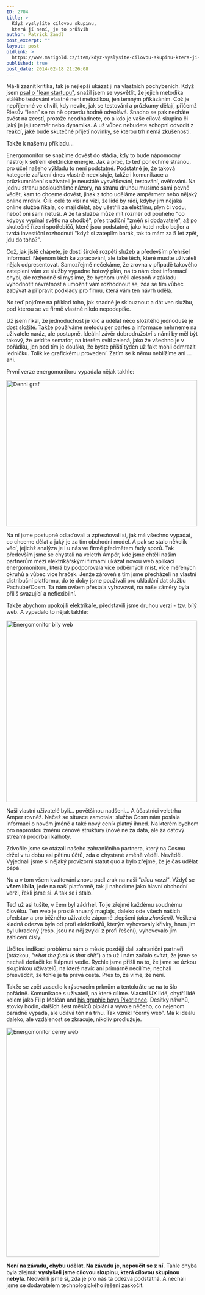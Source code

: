 ```yaml
---
ID: 2784
title: >
  Když vyslyšíte cílovou skupinu,
  která jí není, je to průšvih
author: Patrick Zandl
post_excerpt: ""
layout: post
oldlink: >
  https://www.marigold.cz/item/kdyz-vyslysite-cilovou-skupinu-ktera-ji-neni-je-to-prusvih
published: true
post_date: 2014-02-18 21:26:08
---
```

<p>Má-li zaznít kritika, tak je nejlepší ukázat ji na vlastních pochybeních. Když jsem <a href="http://www.marigold.cz/item/lean-startup-aneb-jak-se-propivotovat-do-pekla">psal o "lean startupu"</a>, snažil jsem se vysvětlit, že jejich metodika stálého testování vlastně není metodikou, jen temným příkázáním. Což je nepříjemné ve chvíli, kdy nevíte, jak se testování a průzkumy dělají, přičemž Riesův “lean” se na ně opravdu hodně odvolává. Snadno se pak necháte svést na zcestí, protože neodhadnete, co a kdo je vaše cílová skupina či jaký je její rozměr nebo dynamika. A už vůbec nebudete schopni odvodit z reakcí, jaké bude skutečné přijetí novinky, se kterou trh nemá zkušenosti.</p>
<p>Takže k našemu příkladu...</p>


<!--more-->

<p>Energomonitor se snažíme dovést do stádia, kdy to bude nápomocný nástroj k šetření elektrické energie. Jak a proč, to teď ponechme stranou, pro účel našeho výkladu to není podstatné. Podstatné je, že taková kategorie zařízení dnes vlastně neexistuje, takže i komunikace a průzkumničení s uživateli je neustálé vysvětlování, testování, ověřování. Na jednu stranu posloucháme názory, na stranu druhou musíme sami pevně vědět, kam to chceme dovést, jinak z toho uděláme ampérmetr nebo nějaký online mrdník. Čili: celé to visí na vizi, že lidé by rádi, kdyby jim nějaká online služba říkala, co mají dělat, aby ušetřili za elektřinu, plyn či vodu, neboť oni sami netuší. A že ta služba může mít rozměr od pouhého "co kdybys vypínal světlo na chodbě", přes tradiční "změň si dodavatele", až po skutečné řízení spotřebičů, které jsou podstatné, jako kotel nebo bojler a tvrdá investiční rozhodnutí "když si zateplím barák, tak to mám za 5 let zpět, jdu do toho?".</p>
<p>Což, jak jistě chápete, je dosti široké rozpětí služeb a především přehršel informací. Nejenom těch ke zpracování, ale také těch, které musíte uživateli nějak odpresentovat. Samozřejmě nečekáme, že zrovna v případě takového zateplení vám ze služby vypadne hotový plán, na to nám dost informací chybí, ale rozhodně si myslíme, že bychom uměli alespoň v základu vyhodnotit návratnost a umožnit vám rozhodnout se, zda se tím vůbec zabývat a připravit podklady pro firmu, která vám ten návrh udělá.</p>
<p>No teď pojďme na příklad toho, jak snadné je sklouznout a dát ven službu, pod kterou se ve firmě vlastně nikdo nepodepíše.</p>
<p>Už jsem říkal, že jednoduchost je klíč a udělat něco složitého jednoduše je dost složité. Takže používáme metodu per partes a informace nehrneme na uživatele naráz, ale postupně. Ideální závěr dobrodružství s námi by měl být takový, že uvidíte semafor, na kterém svítí zelená, jako že všechno je v pořádku, jen pod tím je douška, že byste příští týden už fakt mohli odmrazit ledničku. Tolik ke grafickému provedení. Zatím se k němu neblížíme ani ... ani.</p>
<p>První verze energomonitoru vypadala nějak takhle:</p>
<p><img src="http://www.marigold.cz/wp-content/uploads/denni-graf1.png" id="blogsy-1392758727010.0806" class="" width="500" height="383" alt="Denni graf"></p>
<p>Na ní jsme postupně odlaďovali a zpřesňovali si, jak má všechno vypadat, co chceme dělat a jaký je za tím obchodní model. A pak se stalo několik věcí, jejichž analýza je i u nás ve firmě předmětem řady sporů. Tak především jsme se chystali na veletrh Ampér, kde jsme chtěli našim partnerům mezi elektrikářskými firmami ukázat novou web aplikaci energomonitoru, která by podporovala více odběrných míst, více měřených okruhů a vůbec více hraček. Jenže zároveň s tím jsme přecházeli na vlastní distribuční platformu, do té doby jsme používali pro ukládání dat službu Pachube/Cosm. Ta nám ovšem přestala vyhovovat, na naše záměry byla příliš svazující a neflexibilní.</p>
<p>Takže abychom upokojili elektrikáře, představili jsme druhou verzi - tzv. bílý web. A vypadalo to nějak takhle:</p>
<p><img src="http://www.marigold.cz/wp-content/uploads/energomonitor-bily-web.png" id="blogsy-1392758727079.161" class="" width="500" height="475" alt="Energomonitor bily web"></p>
<p>Naši vlastní uživatelé byli... povětšinou nadšeni… A účastníci veletrhu Amper rovněž. Načež se situace zamotala: služba Cosm nám poslala informaci o novém jméně a také nový ceník platný ihned. Na kterém bychom pro naprostou změnu cenové struktury (nově ne za data, ale za datový stream) prodrbali kalhoty.</p>
<p>Zdvořile jsme se otázali našeho zahraničního partnera, který na Cosmu držel v tu dobu asi pětinu účtů, zda o chystané změně věděl. Nevěděl. Vyjednali jsme si nějaký provizorní statut quo a bylo zřejmé, že je čas udělat pápá.</p>
<p>Nu a v tom všem kvaltování znovu padl zrak na naši <em>"bílou verzi"</em>. Vždyť se <strong>všem líbila</strong>, jede na naší platformě, tak ji nahodíme jako hlavní obchodní verzi, řekli jsme si. A tak se i stalo.</p>
<p>Teď už asi tušíte, v čem byl zádrhel. To je zřejmé každému soudnému člověku. Ten web je prostě hnusný maglajs, daleko ode všech našich představ a pro běžného uživatele záporné zlepšení <em>(aka zhoršení)</em>. Veškerá kladná odezva byla od profi elektrikářů, kterým vyhovovaly křivky, hnus jim byl ukradený (resp. jsou na něj zvyklí z profi řešení), vyhovovalo jim zahlcení čísly.</p>
<p>Určitou indikaci problému nám o měsíc později dali zahraniční partneři (otázkou,<em> "what the fuck is that shit"</em>) a to už i nám začalo svítat, že jsme se nechali dotlačit ke šlápnutí vedle. Rychle jsme přišli na to, že jsme se úzkou skupinkou uživatelů, na které navíc ani primárně necílíme, nechali přesvědčit, že tohle je ta pravá cesta. Přes to, že víme, že není.</p>
<p>Takže se zpět zasedlo k rýsovacím prknům a tentokráte se na to šlo pořádně. Komunikace s uživateli, na které cílíme. Vlastní UX lidé, chytří lidé kolem jako Filip Molčan and <a href="http://www.pixerience.com/energomonitor">his graphic boys Pixerience</a>. Desítky návrhů, stovky hodin, dalších šest měsíců piplání a vývoje něčeho, co nejenom parádně vypadá, ale udává tón na trhu. Tak vznikl “černý web”. Má k ideálu daleko, ale vzdálenost se zkracuje, nikoliv prodlužuje. </p>
<p><img src="http://www.marigold.cz/wp-content/uploads/energomonitor-cerny-web.png" id="blogsy-1392758727085.1548" class="" width="401" height="600" alt="Energomonitor cerny web"></p>
<p><strong>Není na závadu, chybu udělat. Na závadu je, nepoučit se z ní.</strong> Tahle chyba byla zřejmá: <strong>vyslyšeli jsme cílovou skupinu, která cílovou skupinou nebyla</strong>. Neověřili jsme si, zda je pro nás ta odezva podstatná. A nechali jsme se dodavatelem technologického řešení zaskočit.</p>
<p>&nbsp;</p>
